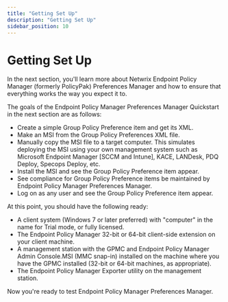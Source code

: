 ```yaml
---
title: "Getting Set Up"
description: "Getting Set Up"
sidebar_position: 10
---
```


# Getting Set Up

In the next section, you'll learn more about Netwrix Endpoint Policy Manager (formerly PolicyPak)
Preferences Manager and how to ensure that everything works the way you expect it to.

The goals of the Endpoint Policy Manager Preferences Manager Quickstart in the next section are as
follows:

- Create a simple Group Policy Preference item and get its XML.
- Make an MSI from the Group Policy Preferences XML file.
- Manually copy the MSI file to a target computer. This simulates deploying the MSI using your own
  management system such as Microsoft Endpoint Manager [SCCM and Intune], KACE, LANDesk, PDQ Deploy,
  Specops Deploy, etc.
- Install the MSI and see the Group Policy Preference item appear.
- See compliance for Group Policy Preference items be maintained by Endpoint Policy Manager
  Preferences Manager.
- Log on as any user and see the Group Policy Preference item appear.

At this point, you should have the following ready:

- A client system (Windows 7 or later preferred) with "computer" in the name for Trial mode, or
  fully licensed.
- The Endpoint Policy Manager 32-bit or 64-bit client-side extension on your client machine.
- A management station with the GPMC and Endpoint Policy Manager Admin Console.MSI (MMC snap-in)
  installed on the machine where you have the GPMC installed (32-bit or 64-bit machines, as
  appropriate).
- The Endpoint Policy Manager Exporter utility on the management station.

Now you're ready to test Endpoint Policy Manager Preferences Manager.
